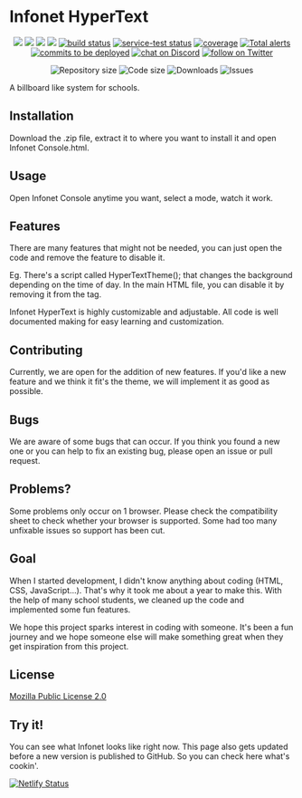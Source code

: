 # Infonet HyperText
<p align="center">
    <a href="https://github.com/badges/shields/graphs/contributors" alt="Contributors">
        <img src="https://img.shields.io/github/contributors/badges/shields" /></a>
    <a href="#backers" alt="Backers on Open Collective">
        <img src="https://img.shields.io/opencollective/backers/shields" /></a>
    <a href="#sponsors" alt="Sponsors on Open Collective">
        <img src="https://img.shields.io/opencollective/sponsors/shields" /></a>
    <a href="https://github.com/badges/shields/pulse" alt="Activity">
        <img src="https://img.shields.io/github/commit-activity/m/badges/shields" /></a>
    <a href="https://circleci.com/gh/badges/shields/tree/master">
        <img src="https://img.shields.io/circleci/project/github/badges/shields/master" alt="build status"></a>
    <a href="https://circleci.com/gh/badges/daily-tests">
        <img src="https://img.shields.io/circleci/project/github/badges/daily-tests?label=service%20tests"
            alt="service-test status"></a>
    <a href="https://coveralls.io/github/badges/shields">
        <img src="https://img.shields.io/coveralls/github/badges/shields"
            alt="coverage"></a>
    <a href="https://lgtm.com/projects/g/badges/shields/alerts/">
        <img src="https://img.shields.io/lgtm/alerts/g/badges/shields"
            alt="Total alerts"/></a>
    <a href="https://github.com/badges/shields/compare/gh-pages...master">
        <img src="https://img.shields.io/github/commits-since/badges/shields/gh-pages?label=commits%20to%20be%20deployed"
            alt="commits to be deployed"></a>
    <a href="https://discord.gg/HjJCwm5">
        <img src="https://img.shields.io/discord/308323056592486420?logo=discord"
            alt="chat on Discord"></a>
    <a href="https://twitter.com/intent/follow?screen_name=shields_io">
        <img src="https://img.shields.io/twitter/follow/shields_io?style=social&logo=twitter"
            alt="follow on Twitter"></a>
</p>
<p align="center">
  <a><img src="https://img.shields.io/github/repo-size/MaxTechnics/Infonet-HyperText" alt="Repository size"></a>
  <a><img src="https://img.shields.io/github/languages/code-size/MaxTechnics/Infonet-HyperText" alt="Code size"></a>
  <a><img src="https://img.shields.io/github/downloads/MaxTechnics/Infonet-HyperText/total" alt="Downloads"></a>
  <a><img src="https://img.shields.io/github/issues/MaxTechnics/Infonet-HyperText" alt="Issues"></a>
  <a><ing src="https://img.shields.io/discord/592103938958819341?label=Discord&logo=Discord" alt="Discord"></a>
  



A billboard like system for schools.

## Installation

Download the .zip file, extract it to where you want to install it and open Infonet Console.html.

## Usage

Open Infonet Console anytime you want, select a mode, watch it work.

## Features
There are many features that might not be needed, you can just open the code and remove the feature to disable it.

Eg. There's a script called HyperTextTheme(); that changes the background depending on the time of day. In the main HTML file, you can disable it by removing it from the <body onload="...."> tag.

Infonet HyperText is highly customizable and adjustable. All code is well documented making for easy learning and customization.

## Contributing
Currently, we are open for the addition of new features. If you'd like a new feature and we think it fit's the theme, we will implement it as good as possible.

## Bugs
We are aware of some bugs that can occur. If you think you found a new one or you can help to fix an existing bug, please open an issue or pull request.

## Problems?
Some problems only occur on 1 browser. Please check the compatibility sheet to check whether your browser is supported. Some had too many unfixable issues so support has been cut.

## Goal

When I started development, I didn't know anything about coding (HTML, CSS, JavaScript...). That's why it took me about a year to make this. With the help of many school students, we cleaned up the code and implemented some fun features.

We hope this project sparks interest in coding with someone. It's been a fun journey and we hope someone else will make something great when they get inspiration from this project.

## License
[Mozilla Public License 2.0](https://choosealicense.com/licenses/mpl-2.0/)

## Try it!

You can see what Infonet looks like right now. This page also gets updated before a new version is published to GitHub. So you can check here what's cookin'.

[![Netlify Status](https://api.netlify.com/api/v1/badges/e9bc47ae-6544-4c26-9376-916bd647fbe3/deploy-status)](https://app.netlify.com/sites/infonet/deploys)
